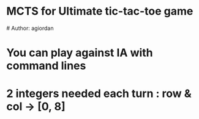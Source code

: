 # MCTS for Ultimate tic-tac-toe game
# Author: agiordan

# You can play against IA with command lines
# 2 integers needed each turn : row & col -> [0, 8]
